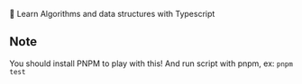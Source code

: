 📝 Learn Algorithms and data structures with Typescript

## Note

You should install PNPM to play with this!
And run script with pnpm, ex: `pnpm test`
